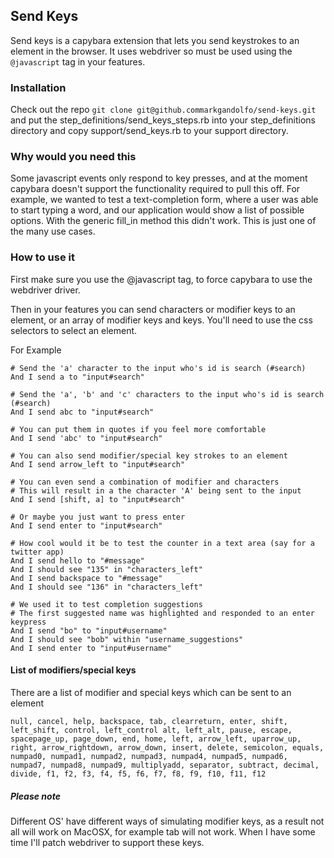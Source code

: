 ## Send Keys ##

Send keys is a capybara extension that lets you send keystrokes to an element in the browser. It uses webdriver so must be used using the `@javascript` tag in your features.

### Installation ###

Check out the repo `git clone git@github.commarkgandolfo/send-keys.git` and put the step_definitions/send_keys_steps.rb into your step_definitions directory and copy support/send_keys.rb to your support directory. 

### Why would you need this ###

Some javascript events only respond to key presses, and at the moment capybara doesn't support the functionality required to pull this off. For example, we wanted to test a text-completion form, where a user was able to start typing a word, and our application would show a list of possible options. With the generic fill_in method this didn't work. This is just one of the many use cases. 

### How to use it ###

First make sure you use the @javascript tag, to force capybara to use the webdriver driver. 

Then in your features you can send characters or modifier keys to an element, or an array of modifier keys and keys.
You'll need to use the css selectors to select an element. 

For Example

    # Send the 'a' character to the input who's id is search (#search)
    And I send a to "input#search"
    
    # Send the 'a', 'b' and 'c' characters to the input who's id is search (#search)
    And I send abc to "input#search"
    
    # You can put them in quotes if you feel more comfortable
    And I send 'abc' to "input#search"
    
    # You can also send modifier/special key strokes to an element
    And I send arrow_left to "input#search"
    
    # You can even send a combination of modifier and characters
    # This will result in a the character 'A' being sent to the input
    And I send [shift, a] to "input#search"
    
    # Or maybe you just want to press enter
    And I send enter to "input#search"

    # How cool would it be to test the counter in a text area (say for a twitter app)
    And I send hello to "#message"
    And I should see "135" in "characters_left"
    And I send backspace to "#message"
    And I should see "136" in "characters_left"
    
    # We used it to test completion suggestions
    # The first suggested name was highlighted and responded to an enter keypress
    And I send "bo" to "input#username"
    And I should see "bob" within "username_suggestions"
    And I send enter to "input#username"

#### List of modifiers/special keys ####

There are a list of modifier and special keys which can be sent to an element
    
`null, cancel, help, backspace, tab, clearreturn, enter, shift, left_shift, control, left_control alt, left_alt, pause, escape, spacepage_up, page_down, end, home, left, arrow_left, uparrow_up, right, arrow_rightdown, arrow_down, insert, delete, semicolon, equals, numpad0, numpad1, numpad2, numpad3, numpad4, numpad5, numpad6, numpad7, numpad8, numpad9, multiplyadd, separator, subtract, decimal, divide, f1, f2, f3, f4, f5, f6, f7, f8, f9, f10, f11, f12`

##### Please note #####

Different OS' have different ways of simulating modifier keys, as a result not all will work on MacOSX, for example tab will not work. When I have some time I'll patch webdriver to support these keys.